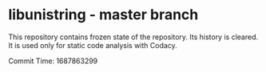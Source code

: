 # libunistring - master branch

This repository contains frozen state of the repository.
Its history is cleared. It is used only for static code
analysis with Codacy.

Commit Time: 1687863299